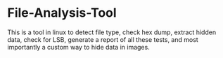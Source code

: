 # File-Analysis-Tool

This is a tool in linux to detect file type, check hex dump, extract hidden data, check for LSB, generate a report of all these tests, and most importantly a custom way to hide data in images.
